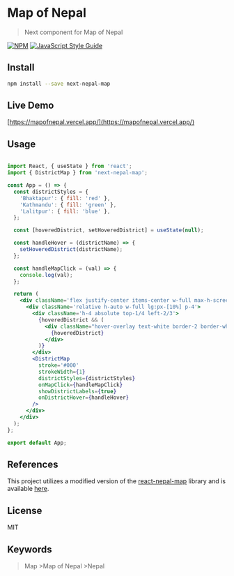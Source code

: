 # Map of Nepal

> Next component for Map of Nepal

[![NPM](https://img.shields.io/npm/v/react-nepal-map.svg)](https://www.npmjs.com/package/react-nepal-map) [![JavaScript Style Guide](https://img.shields.io/badge/code_style-standard-brightgreen.svg)](https://standardjs.com)

## Install

```bash
npm install --save next-nepal-map
```

## Live Demo

[https://mapofnepal.vercel.app/](https://mapofnepal.vercel.app/)

## Usage

```jsx

import React, { useState } from 'react';
import { DistrictMap } from 'next-nepal-map';

const App = () => {
  const districtStyles = {
    'Bhaktapur': { fill: 'red' },
    'Kathmandu': { fill: 'green' },
    'Lalitpur': { fill: 'blue' },
  };

  const [hoveredDistrict, setHoveredDistrict] = useState(null);

  const handleHover = (districtName) => {
    setHoveredDistrict(districtName);
  };

  const handleMapClick = (val) => {
    console.log(val);
  };

  return (
    <div className='flex justify-center items-center w-full max-h-screen flex-col py-4'>
      <div className='relative h-auto w-full lg:px-[10%] p-4'>
        <div className='h-4 absolute top-1/4 left-2/3'>
          {hoveredDistrict && (
            <div className="hover-overlay text-white border-2 border-white p-1.5 rounded-3xl px-4">
              {hoveredDistrict}
            </div>
          )}
        </div>
        <DistrictMap
          stroke='#000'
          strokeWidth={1}
          districtStyles={districtStyles}
          onMapClick={handleMapClick}
          showDistrictLabels={true}
          onDistrictHover={handleHover}
        />
      </div>
    </div>
  );
};

export default App;

```
## References
This project utilizes a modified version of the [react-nepal-map](https://github.com/keyrunpay/react-nepal-map) library and is available [here](https://github.com/keyrunpay/react-nepal-map).

## License

MIT

## Keywords

> Map >Map of Nepal >Nepal 
